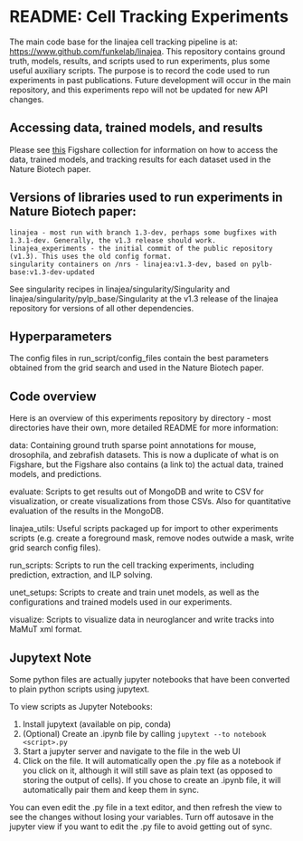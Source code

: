 # README: Cell Tracking Experiments

The main code base for the linajea cell tracking pipeline is at:
https://www.github.com/funkelab/linajea. This repository contains ground truth, models,
results, and scripts used to run experiments, plus some useful auxiliary
scripts. The purpose is to record the code used to run experiments in past publications.
Future development will occur in the main repository, and this experiments repo
will not be updated for new API changes.

## Accessing data, trained models, and results
Please see [this](https://janelia.figshare.com/collections/Whole-embryo_lineage_reconstruction_with_linajea/7371652) Figshare collection for information on how to access the data, trained models, and tracking results for each dataset used in the Nature Biotech paper.

## Versions of libraries used to run experiments in Nature Biotech paper:
    linajea - most run with branch 1.3-dev, perhaps some bugfixes with 1.3.1-dev. Generally, the v1.3 release should work.
    linajea_experiments - the initial commit of the public repository (v1.3). This uses the old config format.
    singularity containers on /nrs - linajea:v1.3-dev, based on pylb-base:v1.3-dev-updated
See singularity recipes in linajea/singularity/Singularity and linajea/singularity/pylp_base/Singularity at the v1.3 release of the linajea repository for versions of all other dependencies.

## Hyperparameters
The config files in run_script/config_files contain the best parameters obtained from the grid search and used in the Nature Biotech paper.

## Code overview
Here is an overview of this experiments repository by directory - most directories have their own,
more detailed README for more information:

data:
Containing ground truth sparse point annotations for mouse, drosophila, and
zebrafish datasets. This is now a duplicate of what is on Figshare,
but the Figshare also contains (a link to) the actual data, 
trained models, and predictions.

evaluate:
Scripts to get results out of MongoDB and write to CSV for visualization, or
create visualizations from those CSVs. Also for quantitative evaluation of the results in the MongoDB.

linajea_utils:
Useful scripts packaged up for import to other experiments scripts (e.g. create
a foreground mask, remove nodes outwide a mask, write grid search config
files).

run_scripts:
Scripts to run the cell tracking experiments, including prediction, extraction, and ILP solving.

unet_setups:
Scripts to create and train unet models, as well as the configurations and
trained models used in our experiments.

visualize:
Scripts to visualize data in neuroglancer and write tracks into MaMuT xml format.

## Jupytext Note 
Some python files are actually jupyter notebooks that have been converted to plain
python scripts using jupytext.

To view scripts as Jupyter Notebooks:

1) Install jupytext (available on pip, conda)
2) (Optional) Create an .ipynb file by calling `jupytext --to notebook <script>.py`
3) Start a jupyter server and navigate to the file in the web UI
4) Click on the file. It will automatically open the .py file as a notebook if you click on it,
although it will still save as plain text (as opposed to storing the output of cells).
If you chose to create an .ipynb file, it will automatically pair them and keep them in sync.

You can even edit the .py file in a text editor, and then refresh the view to see the changes
without losing your variables.
Turn off autosave in the jupyter view if you want to edit the .py file to avoid getting
out of sync. 

